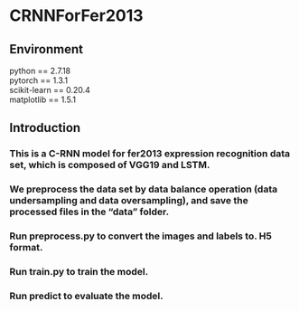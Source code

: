 # CRNNForFer2013

## Environment
python == 2.7.18  
pytorch == 1.3.1  
scikit-learn == 0.20.4  
matplotlib == 1.5.1  

## Introduction
### This is a C-RNN model for fer2013 expression recognition data set, which is composed of VGG19 and LSTM.
### We preprocess the data set by data balance operation (data undersampling and data oversampling), and save the processed files in the “data” folder.
### Run preprocess.py to convert the images and labels to. H5 format.
### Run train.py to train the model.
### Run predict to evaluate the model.
